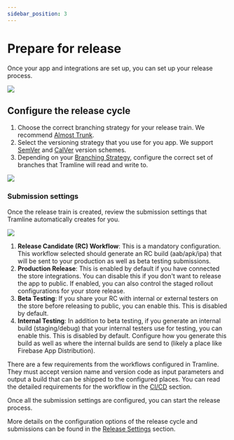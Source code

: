 ```yaml
---
sidebar_position: 3
---
```


# Prepare for release

Once your app and integrations are set up, you can set up your release process.

![](/img/setup-first-release.png)

## Configure the release cycle

1. Choose the correct branching strategy for your release train. We recommend [Almost Trunk](/using-tramline/branching-strategies#almost-trunk).
2. Select the versioning strategy that you use for you app. We support [SemVer](/using-tramline/versioning-strategies#semver) and [CalVer](using-tramline/versioning-strategies) version schemes.
3. Depending on your [Branching Strategy](/using-tramline/branching-strategy), configure the correct set of branches that Tramline will read and write to.

![](/img/create-new-train.png)

### Submission settings

Once the release train is created, review the submission settings that Tramline automatically creates for you.

![](/img/submission-settings.png)

1. **Release Candidate (RC) Workflow**: This is a mandatory configuration. This workflow selected should generate an RC build (aab/apk/ipa) that will be sent to your production as well as beta testing submissions.
2. **Production Release**: This is enabled by default if you have connected the store integrations. You can disable this if you don't want to release the app to public. If enabled, you can also control the staged rollout configurations for your store release.
3. **Beta Testing**: If you share your RC with internal or external testers on the store before releasing to public, you can enable this. This is disabled by default.
4. **Internal Testing**: In addition to beta testing, if you generate an internal build (staging/debug) that your internal testers use for testing, you can enable this. This is disabled by default. Configure how you generate this build as well as where the internal builds are send to (likely a place like Firebase App Distribution).

There are a few requirements from the workflows configured in Tramline. They must accept version name and version code as input parameters and output a build that can be shipped to the configured places. You can read the detailed requirements for the workflow in the [CI/CD](/integrations/ci-cd) section.

Once all the submission settings are configured, you can start the release process.

More details on the configuration options of the release cycle and submissions can be found in the [Release Settings](/using-tramline/release-settings) section.
